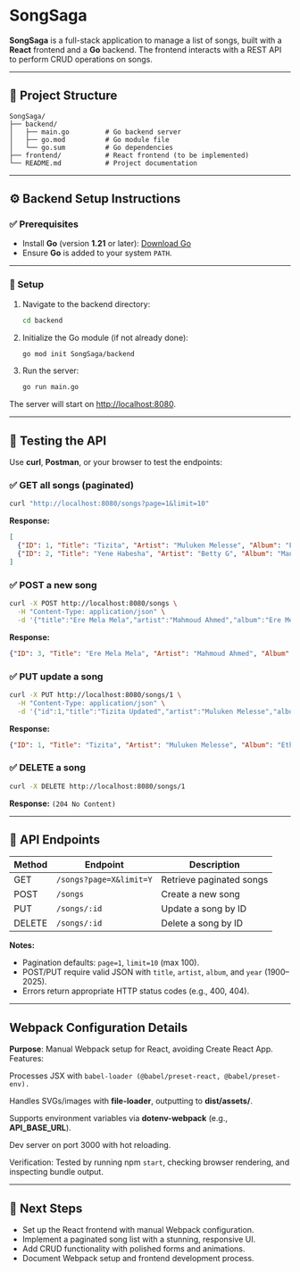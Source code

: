 # SongSaga

**SongSaga** is a full-stack application to manage a list of songs, built with a **React** frontend and a **Go** backend. The frontend interacts with a REST API to perform CRUD operations on songs.

---

## 📁 Project Structure

```
SongSaga/
├── backend/
│   ├── main.go         # Go backend server
│   ├── go.mod          # Go module file
│   └── go.sum          # Go dependencies
├── frontend/           # React frontend (to be implemented)
└── README.md           # Project documentation
```

---

## ⚙️ Backend Setup Instructions

### ✅ Prerequisites

* Install **Go** (version **1.21** or later): [Download Go](https://go.dev/dl/)
* Ensure **Go** is added to your system `PATH`.

---

### 🚀 Setup

1. Navigate to the backend directory:

   ```bash
   cd backend
   ```

2. Initialize the Go module (if not already done):

   ```bash
   go mod init SongSaga/backend
   ```

3. Run the server:

   ```bash
   go run main.go
   ```

The server will start on [http://localhost:8080](http://localhost:8080).

---

## 🧪 Testing the API

Use **curl**, **Postman**, or your browser to test the endpoints:

### ✅ GET all songs (paginated)

```bash
curl "http://localhost:8080/songs?page=1&limit=10"
```

**Response:**

```json
[
  {"ID": 1, "Title": "Tizita", "Artist": "Muluken Melesse", "Album": "Ethiopian Hits", "Year": 1973},
  {"ID": 2, "Title": "Yene Habesha", "Artist": "Betty G", "Album": "Manew Fitsum", "Year": 2015},
]
```

### ✅ POST a new song

```bash
curl -X POST http://localhost:8080/songs \
  -H "Content-Type: application/json" \
  -d '{"title":"Ere Mela Mela","artist":"Mahmoud Ahmed","album":"Ere Mela Mela","year":1974}'
```

**Response:**

```json
{"ID": 3, "Title": "Ere Mela Mela", "Artist": "Mahmoud Ahmed", "Album": "Ere Mela Mela", "Year": 1974},
```

### ✅ PUT update a song

```bash
curl -X PUT http://localhost:8080/songs/1 \
  -H "Content-Type: application/json" \
  -d '{"id":1,"title":"Tizita Updated","artist":"Muluken Melesse","album":"Ethiopian Hits","year":1974}'
```

**Response:**

```json
{"ID": 1, "Title": "Tizita", "Artist": "Muluken Melesse", "Album": "Ethiopian Hits", "Year": 1974},
```

### ✅ DELETE a song

```bash
curl -X DELETE http://localhost:8080/songs/1
```

**Response:** `(204 No Content)`

---

## 📌 API Endpoints

| Method | Endpoint                | Description              |
| ------ | ----------------------- | ------------------------ |
| GET    | `/songs?page=X&limit=Y` | Retrieve paginated songs |
| POST   | `/songs`                | Create a new song        |
| PUT    | `/songs/:id`            | Update a song by ID      |
| DELETE | `/songs/:id`            | Delete a song by ID      |

**Notes:**

* Pagination defaults: `page=1`, `limit=10` (max 100).
* POST/PUT require valid JSON with `title`, `artist`, `album`, and `year` (1900–2025).
* Errors return appropriate HTTP status codes (e.g., 400, 404).

---

## Webpack Configuration Details

**Purpose**: Manual Webpack setup for React, avoiding Create React App.
Features:

Processes JSX with ```babel-loader (@babel/preset-react, @babel/preset-env).```

Handles SVGs/images with **file-loader**, outputting to **dist/assets/**.

Supports environment variables via **dotenv-webpack** (e.g., **API_BASE_URL**).

Dev server on port 3000 with hot reloading.

Verification: Tested by running npm ```start```, checking browser rendering, and inspecting bundle output.

---

## 🚧 Next Steps

* Set up the React frontend with manual Webpack configuration.
* Implement a paginated song list with a stunning, responsive UI.
* Add CRUD functionality with polished forms and animations.
* Document Webpack setup and frontend development process.
